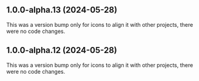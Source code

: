 ## 1.0.0-alpha.13 (2024-05-28)

This was a version bump only for icons to align it with other projects, there were no code changes.

## 1.0.0-alpha.12 (2024-05-28)

This was a version bump only for icons to align it with other projects, there were no code changes.